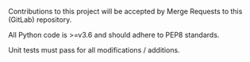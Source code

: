 Contributions to this project will be accepted by Merge Requests to this (GitLab) repository.

All Python code is >=v3.6 and should adhere to PEP8 standards.

Unit tests must pass for all modifications / additions.
